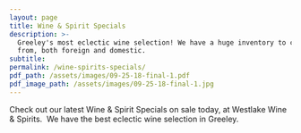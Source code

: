 ```yaml
---
layout: page
title: Wine & Spirit Specials
description: >-
  Greeley's most eclectic wine selection! We have a huge inventory to choose
  from, both foreign and domestic.
subtitle:
permalink: /wine-spirits-specials/
pdf_path: /assets/images/09-25-18-final-1.pdf
pdf_image_path: /assets/images/09-25-18-final-1.jpg
---
```


Check out our latest Wine & Spirit Specials on sale today, at Westlake Wine & Spirits.  We have the best eclectic wine selection in Greeley.